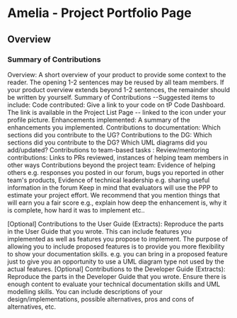 # Amelia - Project Portfolio Page

## Overview


### Summary of Contributions

Overview: A short overview of your product to provide some context to the reader. The opening 1-2 sentences may be reused by all team members. If your product overview extends beyond 1-2 sentences, the remainder should be written by yourself.
Summary of Contributions --Suggested items to include:
Code contributed: Give a link to your code on tP Code Dashboard. The link is available in the Project List Page -- linked to the  icon under your profile picture.
Enhancements implemented: A summary of the enhancements you implemented.
Contributions to documentation: Which sections did you contribute to the UG?
Contributions to the DG: Which sections did you contribute to the DG? Which UML diagrams did you add/updated?
Contributions to team-based tasks :
Review/mentoring contributions: Links to PRs reviewed, instances of helping team members in other ways
Contributions beyond the project team:
Evidence of helping others e.g. responses you posted in our forum, bugs you reported in other team's products,
Evidence of technical leadership e.g. sharing useful information in the forum
Keep in mind that evaluators will use the PPP to estimate your project effort. We recommend that you mention things that will earn you a fair score e.g., explain how deep the enhancement is, why it is complete, how hard it was to implement etc..

[Optional] Contributions to the User Guide (Extracts): Reproduce the parts in the User Guide that you wrote. This can include features you implemented as well as features you propose to implement.
The purpose of allowing you to include proposed features is to provide you more flexibility to show your documentation skills. e.g. you can bring in a proposed feature just to give you an opportunity to use a UML diagram type not used by the actual features.
[Optional] Contributions to the Developer Guide (Extracts): Reproduce the parts in the Developer Guide that you wrote. Ensure there is enough content to evaluate your technical documentation skills and UML modelling skills. You can include descriptions of your design/implementations, possible alternatives, pros and cons of alternatives, etc.



